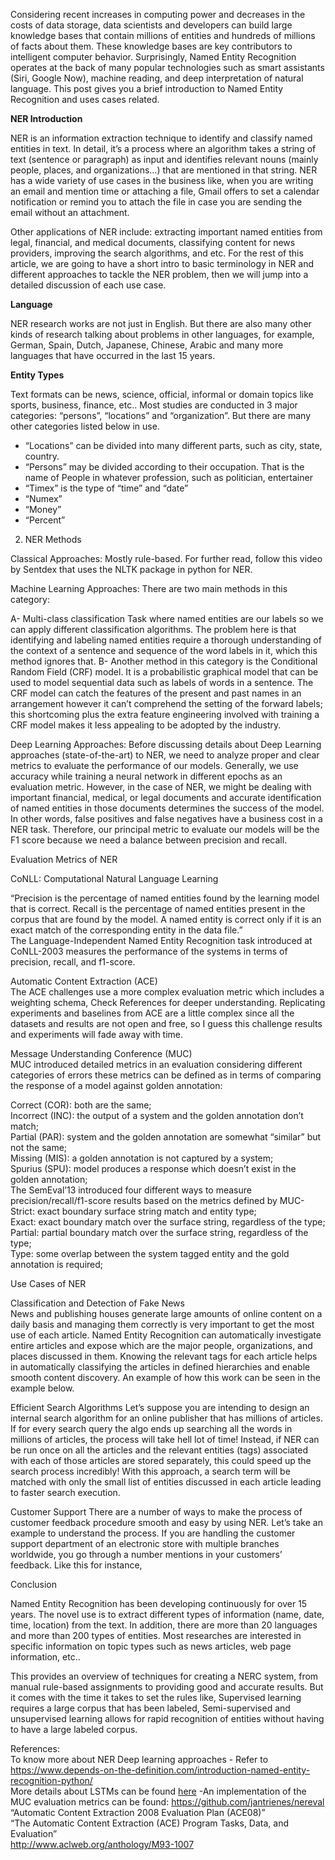 Considering recent increases in computing power and decreases in the costs of data storage, data scientists and developers can build large knowledge bases that contain millions of entities and hundreds of millions of facts about them. These knowledge bases are key contributors to intelligent computer behavior. Surprisingly, Named Entity Recognition operates at the back of many popular technologies such as smart assistants (Siri, Google Now), machine reading, and deep interpretation of natural language. This post gives you a brief introduction to Named Entity Recognition and uses cases related.

**NER Introduction**  


NER is an information extraction technique to identify and classify named entities in text. In detail, it’s a process where an algorithm takes a string of text (sentence or paragraph) as input and identifies relevant nouns (mainly people, places, and organizations…) that are mentioned in that string. NER has a wide variety of use cases in the business like, when you are writing an email and mention time or attaching a file, Gmail offers to set a calendar notification or remind you to attach the file in case you are sending the email without an attachment.  


Other applications of NER include: extracting important named entities from legal, financial, and medical documents, classifying content for news providers, improving the search algorithms, and etc. For the rest of this article, we are going to have a short intro to basic terminology in NER and different approaches to tackle the NER problem, then we will jump into a detailed discussion of each use case.  


**Language**  

NER research works are not just in English. But there are also many other kinds of research talking about problems in other languages, for example, German, Spain, Dutch, Japanese, Chinese, Arabic and many more languages ​​that have occurred in the last 15 years.  


**Entity Types**  

Text formats can be news, science, official, informal or domain topics like sports, business, finance, etc..
Most studies are conducted in 3 major categories: “persons”, “locations” and “organization”. But there are many other categories listed below in use.  

* “Locations” can be divided into many different parts, such as city, state, country.  
* “Persons” may be divided according to their occupation. That is the name of People in whatever profession, such as politician, entertainer  
* “Timex” is the type of “time” and “date”  
* “Numex”  
* “Money”  
* “Percent”  

2. NER Methods

Classical Approaches: Mostly rule-based. For further read, follow this video by Sentdex that uses the NLTK package in python for NER.  

Machine Learning Approaches: There are two main methods in this category:  

A- Multi-class classification Task where named entities are our labels so we can apply different classification algorithms. The problem here is that identifying and labeling named entities require a thorough understanding of the context of a sentence and sequence of the word labels in it, which this method ignores that.
B- Another method in this category is the Conditional Random Field (CRF) model. It is a probabilistic graphical model that can be used to model sequential data such as labels of words in a sentence. The CRF model can catch the features of the present and past names in an arrangement however it can’t comprehend the setting of the forward labels; this shortcoming plus the extra feature engineering involved with training a CRF model makes it less appealing to be adopted by the industry.  


Deep Learning Approaches: Before discussing details about Deep Learning approaches (state-of-the-art) to NER, we need to analyze proper and clear metrics to evaluate the performance of our models. Generally, we use accuracy while training a neural network in different epochs as an evaluation metric. However, in the case of NER, we might be dealing with important financial, medical, or legal documents and accurate identification of named entities in those documents determines the success of the model. In other words, false positives and false negatives have a business cost in a NER task. Therefore, our principal metric to evaluate our models will be the F1 score because we need a balance between precision and recall.  

Evaluation Metrics of NER  

CoNLL: Computational Natural Language Learning  

“Precision is the percentage of named entities found by the learning model that is correct. Recall is the percentage of named entities present in the corpus that are found by the model. A named entity is correct only if it is an exact match of the corresponding entity in the data file.”  
The Language-Independent Named Entity Recognition task introduced at CoNLL-2003 measures the performance of the systems in terms of precision, recall, and f1-score.  


Automatic Content Extraction (ACE)  
The ACE challenges use a more complex evaluation metric which includes a weighting schema, Check References for deeper understanding.
Replicating experiments and baselines from ACE are a little complex since all the datasets and results are not open and free, so I guess this challenge results and experiments will fade away with time.  

Message Understanding Conference (MUC)  
MUC introduced detailed metrics in an evaluation considering different categories of errors these metrics can be defined as in terms of comparing the response of a model against golden annotation:  

Correct (COR): both are the same;  
Incorrect (INC): the output of a system and the golden annotation don’t match;  
Partial (PAR): system and the golden annotation are somewhat “similar” but not the same;  
Missing (MIS): a golden annotation is not captured by a system;  
Spurius (SPU): model produces a response which doesn’t exist in the golden annotation;  
The SemEval’13 introduced four different ways to measure precision/recall/f1-score results based on the metrics defined by MUC-  
Strict: exact boundary surface string match and entity type;  
Exact: exact boundary match over the surface string, regardless of the type;  
Partial: partial boundary match over the surface string, regardless of the type;  
Type: some overlap between the system tagged entity and the gold annotation is required;  

Use Cases of NER  

Classification and Detection of Fake News  
News and publishing houses generate large amounts of online content on a daily basis and managing them correctly is very important to get the most use of each article. Named Entity Recognition can automatically investigate entire articles and expose which are the major people, organizations, and places discussed in them. Knowing the relevant tags for each article helps in automatically classifying the articles in defined hierarchies and enable smooth content discovery. An example of how this work can be seen in the example below. 

Efficient Search Algorithms
Let’s suppose you are intending to design an internal search algorithm for an online publisher that has millions of articles. If for every search query the algo ends up searching all the words in millions of articles, the process will take hell lot of time! Instead, if NER can be run once on all the articles and the relevant entities (tags) associated with each of those articles are stored separately, this could speed up the search process incredibly! With this approach, a search term will be matched with only the small list of entities discussed in each article leading to faster search execution.

Customer Support
There are a number of ways to make the process of customer feedback procedure smooth and easy by using NER. Let’s take an example to understand the process. If you are handling the customer support department of an electronic store with multiple branches worldwide, you go through a number mentions in your customers’ feedback. Like this for instance,

Conclusion  

Named Entity Recognition has been developing continuously for over 15 years. The novel use is to extract different types of information (name, date, time, location) from the text. In addition, there are more than 20 languages and more than 200 types of entities. Most researches are interested in specific information on topic types such as news articles, web page information, etc..

This provides an overview of techniques for creating a NERC system, from manual rule-based assignments to providing good and accurate results. But it comes with the time it takes to set the rules like, Supervised learning requires a large corpus that has been labeled, Semi-supervised and unsupervised learning allows for rapid recognition of entities without having to have a large labeled corpus.

References:  
To know more about NER Deep learning approaches - Refer to https://www.depends-on-the-definition.com/introduction-named-entity-recognition-python/  
More details about LSTMs can be found [here](http://colah.github.io/posts/2015-08-Understanding-LSTMs/)
-An implementation of the MUC evaluation metrics can be found:
https://github.com/jantrienes/nereval
“Automatic Content Extraction 2008 Evaluation Plan (ACE08)”  
“The Automatic Content Extraction (ACE) Program Tasks, Data, and Evaluation”  
http://www.aclweb.org/anthology/M93-1007  
